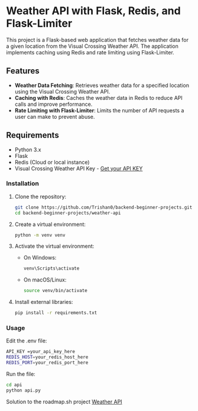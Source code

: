 # Weather API with Flask, Redis, and Flask-Limiter

This project is a Flask-based web application that fetches weather data for a given location from the Visual Crossing Weather API. The application implements caching using Redis and rate limiting using Flask-Limiter.

## Features

- **Weather Data Fetching**: Retrieves weather data for a specified location using the Visual Crossing Weather API.
- **Caching with Redis**: Caches the weather data in Redis to reduce API calls and improve performance.
- **Rate Limiting with Flask-Limiter**: Limits the number of API requests a user can make to prevent abuse.

## Requirements

- Python 3.x
- Flask
- Redis (Cloud or local instance)
- Visual Crossing Weather API Key - [Get your API KEY](https://www.visualcrossing.com/)


### Installation

1. Clone the repository:
    ```sh
    git clone https://github.com/Trishan0/backend-beginner-projects.git
    cd backend-beginner-projects/weather-api
    ```

2. Create a virtual environment:
    ```sh
    python -m venv venv
    ```

3. Activate the virtual environment:
    - On Windows:
        ```sh
        venv\Scripts\activate
        ```
    - On macOS/Linux:
        ```sh
        source venv/bin/activate
        ```
4. Install external libraries:
   ```bash
   pip install -r requirements.txt 
   ```
### Usage

Edit the .env file:
```sh
API_KEY =your_api_key_here
REDIS_HOST=your_redis_host_here
REDIS_PORT=your_redis_port_here
```

Run the file:
```sh
cd api
python api.py
```


Solution to the roadmap.sh project [Weather API](https://roadmap.sh/projects/weather-api-wrapper-service)
